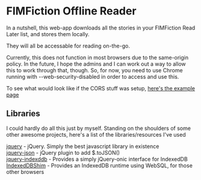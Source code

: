 FIMFiction Offline Reader
=========================

In a nutshell, this web-app downloads all the stories in your FIMFiction Read Later list, and stores them locally.

They will all be accessable for reading on-the-go.

Currently, this does not function in most browsers due to the same-origin policy. In the future, I hope the admins and I can work out a way to allow this to work through that, though. So, for now, you need to use Chrome running with --web-security-disabled in order to access and use this.

To see what would look like if the CORS stuff was setup, [here's the example page](http://fim.danneh.net/off)

Libraries
---------

I could hardly do all this just by myself. Standing on the shoulders of some other awesome projects, here's a list of the libraries/resources I've used

[jquery](http://jquery.com/) - jQuery. Simply the best javascript library in existence  
[jquery-json](http://code.google.com/p/jquery-json/) - jQuery plugin to add $.toJSON()  
[jquery-indexddb](https://github.com/axemclion/jquery-indexeddb) - Provides a simply jQuery-onic interface for IndexedDB  
[IndexedDBShim](https://github.com/axemclion/IndexedDBShim) - Provides an IndexedDB runtime using WebSQL, for those other browsers    